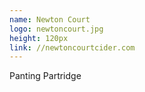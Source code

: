 ```yaml
---
name: Newton Court
logo: newtoncourt.jpg
height: 120px
link: //newtoncourtcider.com
---
```

<ul style="list-style-type:none; margin:0; padding:0;">
  <li>Panting Partridge</li>
</ul>

